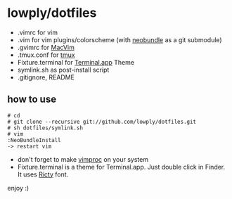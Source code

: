 # lowply/dotfiles

- .vimrc for vim
- .vim for vim plugins/colorscheme (with [neobundle](https://github.com/Shougo/neobundle.vim) as a git submodule)
- .gvimrc for [MacVim](http://code.google.com/p/macvim/)
- .tmux.conf for [tmux](http://tmux.sourceforge.net/)
- Fixture.terminal for [Terminal.app](http://www.apple.com/macosx/apps/all.html#terminal) Theme
- symlink.sh as post-install script
- .gitignore, README

## how to use
    # cd
    # git clone --recursive git://github.com/lowply/dotfiles.git
    # sh dotfiles/symlink.sh
    # vim
    :NeoBundleInstall
    -> restart vim

- don't forget to make [vimproc](https://github.com/Shougo/vimproc) on your system
- Fixture.terminal is a theme for Terminal.app. Just double click in Finder.
It uses [Ricty](http://save.sys.t.u-tokyo.ac.jp/~yusa/fonts/ricty.html) font.

enjoy :)
